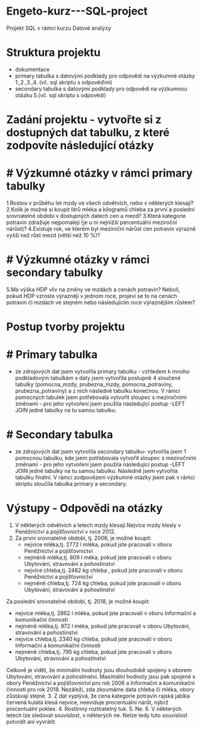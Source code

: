 # Engeto-kurz---SQL-project
Projekt SQL v rámci kurzu Datové analýzy
# Struktura projektu 
- dokumentace
- primary tabulka s datovými podklady pro odpovědi na výzkumné otázky 1.,2.,3.,4. (vč. sql skriptu s odpověďmi)
- secondary tabulka s datovými podklady pro odpovědi na výzkumnou otázku 5.(vč. sql skriptu s odpovědí)
# Zadání projektu - vytvořte si z dostupných dat tabulku, z které zodpovíte následující otázky
# # Výzkumné otázky v rámci primary tabulky
1.Rostou v průběhu let mzdy ve všech odvětvích, nebo v některých klesají?
2.Kolik je možné si koupit litrů mléka a kilogramů chleba za první a poslední srovnatelné období v dostupných datech cen a mezd?
3.Která kategorie potravin zdražuje nejpomaleji (je u ní nejnižší percentuální meziroční nárůst)?
4.Existuje rok, ve kterém byl meziroční nárůst cen potravin výrazně vyšší než růst mezd (větší než 10 %)?
# # Výzkumné otázky v rámci secondary tabulky
5.Má výška HDP vliv na změny ve mzdách a cenách potravin? Neboli, pokud HDP vzroste výrazněji v jednom roce, projeví se to na cenách potravin či mzdách ve stejném nebo následujícím roce výraznějším růstem?
# Postup tvorby projektu
# # Primary tabulka
- ze zdrojových dat jsem vytvořila primary tabulku - vzhledem k mnoho podkladovým tabulkám s daty jsem vytvořila postupně 4 sloučené tabulky (pomocna_mzdy, prubezna_mzdy, pomocna_potraviny, prubezna_potraviny) a z nich následně tabulku konečnou. V rámci pomocných tabulek jsem potřebovala vytvořit sloupec s meziročními změnami - pro jeho vytvoření jsem použila následující postup -LEFT JOIN jedné tabulky na tu samou tabulku.
# # Secondary tabulka
- ze zdrojových dat jsem vytvořila secondary tabulku-  vytvořila jsem 1 pomocnou tabulku, kde jsem potřebovala vytvořit sloupec s meziročními změnami - pro jeho vytvoření jsem použila následující postup -LEFT JOIN jedné tabulky na tu samou tabulku. Následně jsem vytvořila tabulku finální. V rámci zodpovězení výzkumné otázky jsem pak v rámci skriptu sloučila tabulka primary a secondary.
# Výstupy - Odpovědi na otázky
1. V některých odvětvích a letech mzdy klesají.Nejvíce mzdy klesly v Peněžnictví a pojišťovnictví v roce 2012.
2. Za první srovnatelné období, tj. 2006, je možné koupit:
   - nejvíce mléka,tj. 2772 l mléka, pokud jste pracovali v oboru Peněžnictví a pojišťovnictví
   - nejméně mléka,tj. 809 l méka, pokud jste pracovali v oboru Ubytování, stravování a pohostinství
   - nejvíce chleba,tj. 2482 kg chleba , pokud jste pracovali v oboru Peněžnictví a pojišťovnictví
   - nejméně chleba,tj. 724 kg chleba, pokud jste pracovali v oboru Ubytování, stravování a pohostinství

  Za poslední srovnatelné období, tj. 2018, je možné koupit:
   - nejvíce mléka,tj. 2862 l mléka, pokud jste pracovali v oboru Informační a komunikační činnosti
   - nejméně mléka,tj. 972 l méka, pokud jste pracovali v oboru Ubytování, stravování a pohostinství
   - nejvíce chleba,tj. 2340 kg chleba, pokud jste pracovali v oboru Informační a komunikační činnosti
   - nejméně chleba,tj. 795 kg chleba, pokud jste pracovali v oboru Ubytování, stravování a pohostinství

Celkově je vidět, že minimální hodnoty jsou dlouhodobě spojeny s oborem Ubytování, stravování a pohostinství. Maximální hodnoty jsou pak spojené s obory Peněžnictví a pojišťovnictví pro rok 2006 a Informační a komunikační činnosti pro rok 2018. Nezáleží, zda zkoumáme data chleba či mléka, obory zůstávají stejné.
3. Z dat vyplývá, že cena kategorie potravin rajská jablka červená kulatá klesá nejvíce, neeviduje procentuální nárůt, nýbrž procentuální pokles.
4. Rostlinný roztíratelný tuk.
5. Ne.
6. V některých letech lze sledovat souvislost, v některých ne. Nelze tedy tuto souvislost potvrdit ani vyvrátit.

